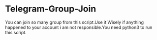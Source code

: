 # Telegram-Group-Join
You can join so many group from this script.Use it Wisely if anything happened to your account i am not responsible.You need python3 to run this script.
